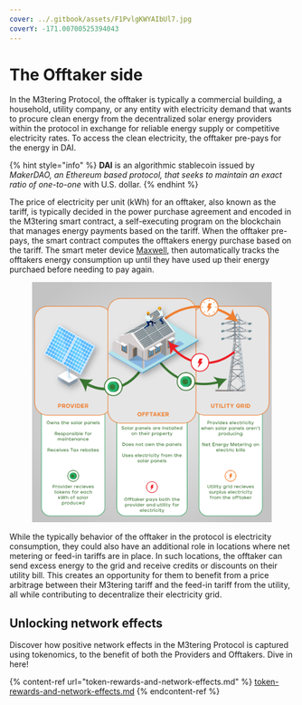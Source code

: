 ```yaml
---
cover: ../.gitbook/assets/F1PvlgKWYAIbUl7.jpg
coverY: -171.00700525394043
---
```


# The Offtaker side

In the M3tering Protocol, the offtaker is typically a commercial building, a household, utility company, or any entity with electricity demand that wants to procure clean energy from the decentralized solar energy providers within the protocol in exchange for reliable energy supply or competitive electricity rates. To access the clean electricity, the offtaker pre-pays for the energy in DAI. &#x20;

{% hint style="info" %}
**DAI** is an algorithmic stablecoin issued by _MakerDAO, an Ethereum based protocol, that seeks to maintain an exact ratio of one-to-one_ with U.S. dollar.
{% endhint %}

The price of electricity per unit (kWh) for an offtaker, also known as the tariff, is typically decided in the power purchase agreement and encoded in the M3tering smart contract, a self-executing program on the blockchain that manages energy payments based on the tariff. When the offtaker pre-pays, the smart contract computes the offtakers energy purchase based on the tariff. The smart meter device [Maxwell](https://raw.githubusercontent.com/WhyNotSwitch/Maxwell-Docs/master/SPBrochure\_06-05-2023.pdf), then automatically tracks the offtakers energy consumption up until they have used up their energy purchaed before needing to pay again.

<figure><img src="../.gitbook/assets/Diagram 1(1).png" alt=""><figcaption></figcaption></figure>

While the typically behavior of the offtaker in the protocol is electricity consumption, they could also have an additional role in locations where net metering or feed-in tariffs are in place. In such locations, the offtaker can send excess energy to the grid and receive credits or discounts on their utility bill. This creates an opportunity for them to benefit from a price arbitrage between their M3tering tariff and the feed-in tariff from the utility, all while contributing to decentralize their electricity grid.

## **Unlocking network effects**

Discover how positive network effects in the M3tering Protocol is captured using tokenomics, to the benefit of both the Providers and Offtakers. Dive in here!

{% content-ref url="token-rewards-and-network-effects.md" %}
[token-rewards-and-network-effects.md](token-rewards-and-network-effects.md)
{% endcontent-ref %}
